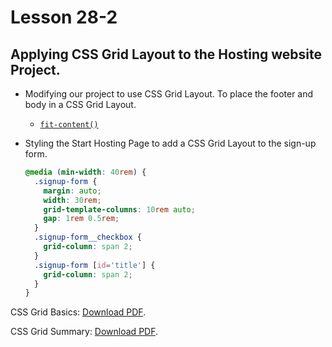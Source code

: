 # Lesson 28-2

## Applying CSS Grid Layout to the Hosting website Project.

- Modifying our project to use CSS Grid Layout. To place the footer and body in a CSS Grid Layout.

  - [`fit-content()`](https://developer.mozilla.org/en-US/docs/Web/CSS/fit-content_function)

- Styling the Start Hosting Page to add a CSS Grid Layout to the sign-up form.

  ```CSS
  @media (min-width: 40rem) {
    .signup-form {
      margin: auto;
      width: 30rem;
      grid-template-columns: 10rem auto;
      gap: 1rem 0.5rem;
    }
    .signup-form__checkbox {
      grid-column: span 2;
    }
    .signup-form [id='title'] {
      grid-column: span 2;
    }
  }
  ```

<p>CSS Grid Basics: <a href="css-grid.pdf">Download PDF</a>.</p></embed>

<p>CSS Grid Summary: <a href="css-14-grid-summary.pdf">Download PDF</a>.</p></embed>
